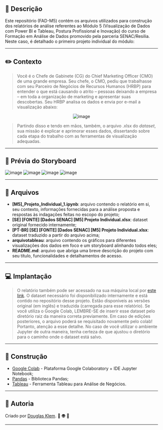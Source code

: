 ## :bookmark_tabs: Descrição ##

Este repositório (FAD-M5) contém os arquivos utilizados para construção dos relatórios de análise referentes ao Módulo 5 (Visualização de Dados com Power BI e Tableau, Postura Profissional e Inovação) do curso de Formação em Análise de Dados promovido pela parceria SENAC/Resilia. Neste caso, é detalhado o primeiro projeto individual do módulo:

---
## :pencil2: Contexto ##

> Você é o Chefe de Gabinete (CG) do Chief Marketing Officer (CMO) de uma grande empresa. Seu chefe, o CMO, pediu que trabalhasse com seu Parceiro de Negócios de Recursos Humanos (HRBP) para entender o que está causando o atrito – pessoas deixando a empresa – em toda a organização de marketing e apresentar suas descobertas. Seu HRBP analisa os dados e envia por e-mail a visualização abaixo:

<div align="center">
  
![image](https://github.com/KlemDoug/FAD-M5/assets/120439075/d6bc48bb-4a14-4a01-b511-da56aa0de932)

</div>

> Partindo disso e tendo em mãos, também, o arquivo .xlsx do *dataset*, sua missão é explicar e aprimorar esses dados, dissertando sobre cada etapa do trabalho com as ferramentas de visualização adequadas.

---
## 🎥 Prévia do Storyboard ##

![image](https://github.com/KlemDoug/FAD-M5/assets/120439075/01342123-d12c-4dfe-9daf-cdbd5a25faf9)
![image](https://github.com/KlemDoug/FAD-M5/assets/120439075/33f0b6b6-1627-4014-990f-9fb20a6826dd)
![image](https://github.com/KlemDoug/FAD-M5/assets/120439075/897284d2-833a-47d9-a7e1-1dae37597122)
![image](https://github.com/KlemDoug/FAD-M5/assets/120439075/6a1c61e4-6222-4e19-a865-357a695aa494)

---
## :open_file_folder: Arquivos ##

* **[M5]_Projeto_Individual_1.ipynb**: arquivo contendo o relatório em si, seu contexto, informações fornecidas para a análise proposta e respostas às indagações feitas no escopo do projeto;
* **[SE] [FONTE] [Dados SENAC] [M5] Projeto Individual.xlsx**: dataset original fornecido internamente;
* **[PT-BR] [SE] [FONTE] [Dados SENAC] [M5] Projeto Individual.xlsx**: dataset traduzido a partir do arquivo acima;
* **arquivotableau**: arquivo contendo os gráficos para diferentes visualizações dos dados em foco e um storyboard alinhando todos eles;
* **README.md**: arquivo que abriga uma breve descrição do projeto com seu título, funcionalidades e detalhamentos de acesso.
---
## :computer: Implantação ##

> O relatório também pode ser acessado na sua máquina local por [este link](https://colab.research.google.com/drive/15LLNePHETAVGi31NFuxLWjZkSnomvYt2?usp=sharing). O dataset necessário foi disponibilizado internamente e está contido no repositório desse projeto. Estão disponíveis as versões original (em inglês) e traduzida (carregada para esse relatório). Se você utiliza o Google Colab, LEMBRE-SE de inserir esse dataset pelo diretório raiz da maneira correta previamente. Em caso de edições posteriores, o arquivo poderá se requisitado novamente pelo colab! Portanto, atenção a esse detalhe. No caso de você utilizar o ambiente Jupyter de outra maneira, tenha certeza de que ajustou o diretório para o caminho onde o dataset está salvo.

---
## :construction: Construção ##

* [Google Colab](https://colab.research.google.com/) - Plataforma Google Colaboratory + IDE Jupyter Notebook;
* [Pandas](https://pandas.pydata.org/) - Biblioteca Pandas;
* [Tableau](https://www.tableau.com/) - Ferramenta Tableau para Análise de Negócios. 

---
## :busts_in_silhouette: Autoria ##

Criado por [Douglas Klem](https://gist.github.com/KlemDoug). :space_invader: :alien: :sparkling_heart: 

---
